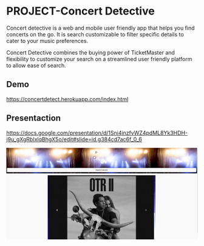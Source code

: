 # PROJECT-Concert Detective

Concert detective is a web and mobile user friendly app that helps you find concerts on the go. It is search customizable to filter specific details to cater to your music preferences.

Concert Detective combines the buying power of TicketMaster and flexibility to customize your search on a streamlined user friendly platform to allow ease of search.
## Demo
https://concertdetect.herokuapp.com/index.html

## Presentaction
https://docs.google.com/presentation/d/1Sni4inzfvWZ4pdML8Yk3HDH-j9u_gXgRbIxlqBhgX5o/edit#slide=id.g384cd7ac6f_0_6


![screenshot](/public/assets/images/concert.PNG)
